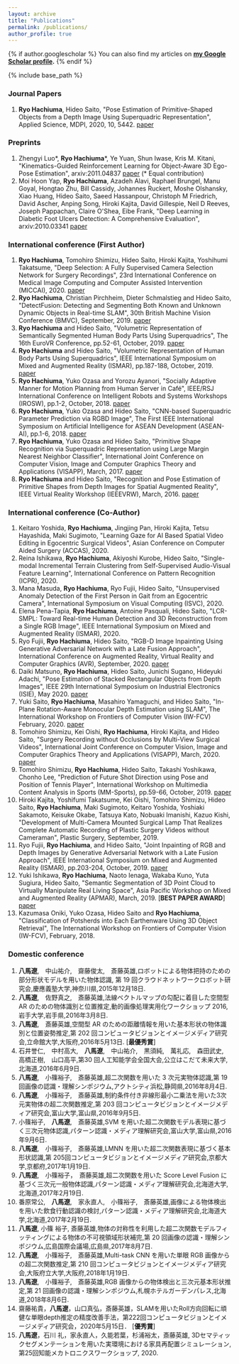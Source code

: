 ```yaml
---
layout: archive
title: "Publications"
permalink: /publications/
author_profile: true
---
```


{% if author.googlescholar %}
  You can also find my articles on **<a href="{{author.googlescholar}}">my Google Scholar profile</a>.**
{% endif %}

{% include base_path %}

<!---
{% for post in site.publications reversed %}
  {% include archive-publications.html %}
{% endfor %}
-->


<!---## All publications-->
### Journal Papers
1. **Ryo Hachiuma**, Hideo Saito, "Pose Estimation of Primitive-Shaped Objects from a Depth Image Using Superquadric Representation", Applied Science, MDPI,  2020, 10, 5442. [paper](https://www.mdpi.com/2076-3417/10/16/5442)


### Preprints
1. Zhengyi Luo*, **Ryo Hachiuma***, Ye Yuan, Shun Iwase, Kris M. Kitani, "Kinematics-Guided Reinforcement Learning for Object-Aware 3D Ego-Pose Estimation", arxiv:2011.04837 [paper](https://arxiv.org/abs/2011.04837) (* Equal contribution)
1. Moi Hoon Yap, **Ryo Hachiuma**, Azadeh Alavi, Raphael Brungel, Manu Goyal, Hongtao Zhu, Bill Cassidy, Johannes Ruckert, Moshe Olshansky, Xiao Huang, Hideo Saito, Saeed Hassanpour, Christoph M Friedrich, David Ascher, Anping Song, Hiroki Kajita, David Gillespie, Neil D Reeves, Joseph Pappachan, Claire O'Shea, Eibe Frank, "Deep Learning in Diabetic Foot Ulcers Detection: A Comprehensive Evaluation", arxiv:2010.03341 [paper](https://arxiv.org/abs/2010.03341)

### International conference (First Author)
1. **Ryo Hachiuma**, Tomohiro Shimizu, Hideo Saito, Hiroki Kajita, Yoshihumi Takatsume, "Deep Selection: A Fully Supervised Camera Selection Network for Surgery Recordings", 23rd International Conference on Medical Image Computing and Computer Assisted Intervention (MICCAI), 2020. [paper](https://link.springer.com/chapter/10.1007/978-3-030-59716-0_40)
2. **Ryo Hachiuma**, Christian Pirchheim, Dieter Schmalstieg and Hideo Saito, "DetectFusion: Detecting and Segmenting Both Known and Unknown Dynamic Objects in Real-time SLAM", 30th British Machine Vision Conference (BMVC), September, 2019. [paper](https://bmvc2019.org/wp-content/uploads/papers/0499-paper.pdf)
3. **Ryo Hachiuma** and Hideo Saito, "Volumetric Representation of Semantically Segmented Human Body Parts Using Superquadrics", The 16th EuroVR Conference, pp.52-61, October, 2019. [paper](https://link.springer.com/chapter/10.1007/978-3-030-31908-3_4)
4. **Ryo Hachiuma** and Hideo Saito, "Volumetric Representation of Human Body Parts Using Superquadrics", IEEE International Symposium on Mixed and Augmented Reality (ISMAR), pp.187-188, October, 2019. [paper](https://ieeexplore.ieee.org/document/8951953)
5. **Ryo Hachiuma**, Yuko Ozasa and Yorozu Ayanori, "Socially Adaptive Manner for Motion Planning from Human Server in Café", IEEE/RSJ International Conference on Intelligent Robots and Systems Workshops (IROSW), pp.1-2, October, 2018. [paper](http://www.iros-ar2018.lissi.fr/lib/exe/fetch.php/wiki/iros-ar18_paper_11.pdf?DokuWiki=a9c4a439006b142f6f79d280bd708c72)
6. **Ryo Hachiuma**, Yuko Ozasa and Hideo Saito, "CNN-based Superquadric Parameter Prediction via RGBD Image", The First IEEE International Symposium on Artificial Intelligence for ASEAN Development (ASEAN-AI), pp.1-6, 2018. [paper]((http://hvrl.ics.keio.ac.jp/hachiuma/asean_ai.pdf))
7. **Ryo Hachiuma**, Yuko Ozasa and Hideo Saito, "Primitive Shape Recognition via Superquadric Representation using Large Margin Nearest Neighbor Classifier", International Joint Conference on Computer Vision, Image and Computer Graphics Theory and Applications (VISAPP), March, 2017. [paper](http://hvrl.ics.keio.ac.jp/paper/pdf/international_Conference/2017/VISAPP2017_hachiuma.pdf)
8. **Ryo Hachiuma** and Hideo Saito, "Recognition and Pose Estimation of Primitive Shapes from Depth Images for Spatial Augmented Reality", IEEE Virtual Reality Workshop (IEEEVRW), March, 2016. [paper](https://ieeexplore.ieee.org/document/7859541?section=abstract)

### International conference (Co-Author)
1. Keitaro Yoshida, **Ryo Hachiuma**, Jingjing Pan, Hiroki Kajita, Tetsu Hayashida, Maki Sugimoto, "Learning Gaze for AI Based Spatial Video Editing in Egocentric Surgical Videos", Asian Conference on Computer Aided Surgery (ACCAS), 2020.
1. Reina Ishikawa, **Ryo Hachiuma**, Akiyoshi Kurobe, Hideo Saito, "Single-modal Incremental Terrain Clustering from Self-Supervised Audio-Visual Feature Learning", International Conference on Pattern Recognition (ICPR), 2020.
1. Mana Masuda, **Ryo Hachiuma**, Ryo Fujii, Hideo Saito, "Unsupervised Anomaly Detection of the First Person in Gait from an Egocentric Camera", International Symposium on Visual Computing (ISVC), 2020.
1. Elena Pena-Tapia, **Ryo Hachiuma**, Antoine Pasquali, Hideo Saito, "LCR-SMPL: Toward Real-time Human Detection and 3D Reconstruction from a Single RGB Image", IEEE International Symposium on Mixed and Augmented Reality (ISMAR), 2020.
1. Ryo Fujii, **Ryo Hachiuma**, Hideo Saito, "RGB-D Image Inpainting Using Generative Adversarial Network with a Late Fusion Approach", International Conference on Augmented Reality, Virtual Reality and Computer Graphics (AVR), September, 2020. [paper](https://link.springer.com/chapter/10.1007/978-3-030-58465-8_32)
1. Daiki Matsuno, **Ryo Hachiuma**, Hideo Saito, Junichi Sugano, Hideyuki Adachi, "Pose Estimation of Stacked Rectangular Objects from Depth Images", IEEE 29th International Symposium on Industrial Electronics (ISIE), May 2020. [paper](https://ieeexplore.ieee.org/abstract/document/9152510/)
1. Yuki Saito, **Ryo Hachiuma**, Masahiro Yamaguchi, and Hideo Saito, "In-Plane Rotation-Aware Monocular Depth Estimation using SLAM", The International Workshop on Frontiers of Computer Vision (IW-FCV) February, 2020. [paper](https://link.springer.com/chapter/10.1007/978-981-15-4818-5_23)
1. Tomohiro Shimizu, Kei Oishi, **Ryo Hachiuma**, Hiroki Kajita, and Hideo Saito, "Surgery Recording without Occlusions by Multi-View Surgical Videos", International Joint Conference on Computer Vision, Image and Computer Graphics Theory and Applications (VISAPP), March, 2020. [paper](http://hvrl.ics.keio.ac.jp/paper/pdf/international_Conference/2020/VISAPP_2020_233_CR.pdf)
1. Tomohiro Shimizu, **Ryo Hachiuma**, Hideo Saito, Takashi Yoshikawa, Chonho Lee, "Prediction of Future Shot Direction using Pose and Position of Tennis Player", International Workshop on Multimedia Content Analysis in Sports (MM-Sports), pp.59-66, October, 2019. [paper](https://dl.acm.org/doi/10.1145/3347318.3355523)
1. Hiroki Kajita, Yoshifumi Takatsume, Kei Oishi, Tomohiro Shimizu, Hideo Saito, **Ryo Hachiuma**, Maki Sugimoto, Keitaro Yoshida, Yoshiaki Sakamoto, Keisuke Okabe, Tatsuya Kato, Nobuaki Imanishi, Kazuo Kishi, "Development of Multi-Camera Mounted Surgical Lamp That Realizes Complete Automatic Recording of Plastic Surgery Videos without Cameraman", Plastic Surgery, September, 2019.
1. Ryo Fujii, **Ryo Hachiuma**, and Hideo Saito, "Joint Inpainting of RGB and Depth Images by Generative Adversarial Network with a Late Fusion Approach", IEEE International Symposium on Mixed and Augmented Reality (ISMAR), pp.203-204, October, 2019. [paper](https://ieeexplore.ieee.org/abstract/document/8951904)
1. Yuki Ishikawa, **Ryo Hachiuma**, Naoto Ienaga, Wakaba Kuno, Yuta Sugiura, Hideo Saito, "Semantic Segmentation of 3D Point Cloud to Virtually Manipulate Real Living Space", Asia Pacific Workshop on Mixed and Augmented Reality (APMAR), March, 2019. [<b>BEST PAPER AWARD</b>] [paper](https://ieeexplore.ieee.org/document/8709156)
1. Kazumasa Oniki, Yuko Ozasa, Hideo Saito and **Ryo Hachiuma**, "Classification of Potsherds into Each Earthenware Using 3D Object Retrieval", The International Workshop on Frontiers of Computer Vision (IW-FCV), February, 2018.


### Domestic conference
1. **八馬遼**,　中山祐介,　齋藤俊太,　斎藤英雄,ロボットによる物体把持のための部分形状モデルを用いた物体認識, 第 19 回クラウドネットワークロボット研究会,慶應義塾大学,神奈川県,2015年12月18日.
1. **八馬遼**,　佐野真之,　斎藤英雄,法線ベクトルマップの勾配に着目した空間型 AR のための物体識別と位置推定,動的画像処理実用化ワークショップ 2016,岩手大学,岩手県,2016年3月8日.
1. **八馬遼**,　斎藤英雄,空間型 AR のための距離情報を用いた基本形状の物体識別と位置姿勢推定,第 202 回コンピュータビジョンとイメージメディア研究会,立命館大学,大阪府,2016年5月13日. [<b>最優秀賞</b>]
1. 石井誉仁,　中村高大,　**八馬遼**,　中山祐介,　黒須純,　萬礼応,　森田武史,　高橋正樹,　山口高平,第30 回人工知能学会全国大会,公立はこだて未来大学,北海道,2016年6月9日.
1. **八馬遼**,　小篠裕子,　斎藤英雄,超二次関数を用いた 3 次元実物体認識,第 19 回画像の認識・理解シンポジウム,アクトシティ浜松,静岡県,2016年8月4日.
1. **八馬遼**,　小篠裕子,　斎藤英雄,制約条件付き非線形最小二乗法を用いた3次元実物体の超二次関数推定,第 203 回コンピュータビジョンとイメージメディア研究会,富山大学,富山県,2016年9月5日.
1. 小篠裕子,　**八馬遼**,　斎藤英雄,SVM を用いた超二次関数モデル表現に基づく三次元物体認識,パターン認識・メディア理解研究会,富山大学,富山県,2016年9月6日.
1. **八馬遼**,　小篠裕子,　斎藤英雄,LMNN を用いた超二次関数表現に基づく基本形状認識,第 205回コンピュータビジョンとイメージメディア研究会,京都大学,京都府,2017年1月19日.
1. **八馬遼**,　小篠裕子，　斎藤英雄,超二次関数を用いた Score Level Fusion に基づく三次元一般物体認識,パターン認識・メディア理解研究会,北海道大学,北海道,2017年2月19日.
1. 番原常公,　**八馬遼**,　家永直人,　小篠裕子,　斎藤英雄,画像による物体検出を用いた飲食行動認識の検討,パターン認識・メディア理解研究会,北海道大学,北海道,2017年2月19日.
1. **八馬遼**, 小篠 裕子, 斎藤英雄,物体の対称性を利用した超二次関数モデルフィッティングによる物体の不可視領域形状補完,第 20 回画像の認識・理解シンポジウム,広島国際会議場,広島県,2017年8月7日.
1. **八馬遼**,　小篠裕子,　斎藤英雄,Multi-task CNN を用いた単眼 RGB 画像からの超二次関数推定,第 210 回コンピュータビジョンとイメージメディア研究会,大阪府立大学,大阪府,2018年1月19日.
1. **八馬遼**,　小篠裕子,　斎藤英雄,RGB 画像からの物体検出と三次元基本形状推定,第 21 回画像の認識・理解シンポジウム,札幌ホテルガーデンパレス,北海道,2018年8月6日.
1. 齋藤祐貴，**八馬遼**，山口真弘，斎藤英雄，SLAMを用いたRoll方向回転に頑健な単眼depth推定の精度改善手法，第222回コンピュータビジョンとイメージメディア研究会，2020年5月15日． [<b>優秀賞</b>]
1. **八馬遼**，石川 礼，家永直人，久能若葉，杉浦裕太，斎藤英雄,  3Dセマティックセグメンテーションを用いた実環境における家具再配置シミュレーション, 第25回知能メカトロニクスワークショップ, 2020.

